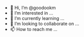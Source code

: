 - 👋 Hi, I’m @goodookm
- 👀 I’m interested in ...
- 🌱 I’m currently learning ...
- 💞️ I’m looking to collaborate on ...
- 📫 How to reach me ...

<!---
goodookm/goodookm is a ✨ special ✨ repository because its `README.md` (this file) appears on your GitHub profile.
You can click the Preview link to take a look at your changes.
--->
